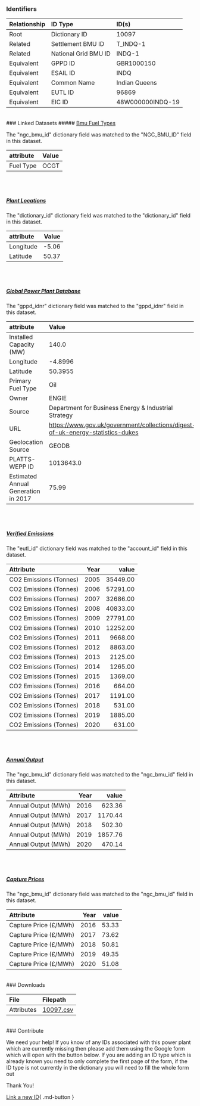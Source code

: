 ### Identifiers

| Relationship   | ID Type              | ID(s)            |
|:---------------|:---------------------|:-----------------|
| Root           | Dictionary ID        | 10097            |
| Related        | Settlement BMU ID    | T_INDQ-1         |
| Related        | National Grid BMU ID | INDQ-1           |
| Equivalent     | GPPD ID              | GBR1000150       |
| Equivalent     | ESAIL ID             | INDQ             |
| Equivalent     | Common Name          | Indian Queens    |
| Equivalent     | EUTL ID              | 96869            |
| Equivalent     | EIC ID               | 48W000000INDQ-19 |

<br>
### Linked Datasets
##### <a href="https://osuked.github.io/Power-Station-Dictionary/datasets/bmu-fuel-types">Bmu Fuel Types</a>



The "ngc_bmu_id" dictionary field was matched to the "NGC_BMU_ID" field in this dataset.

| attribute   | Value   |
|:------------|:--------|
| Fuel Type   | OCGT    |

<br><br>
##### <a href="https://osuked.github.io/Power-Station-Dictionary/datasets/plant-locations">Plant Locations</a>



The "dictionary_id" dictionary field was matched to the "dictionary_id" field in this dataset.

| attribute   |   Value |
|:------------|--------:|
| Longitude   |   -5.06 |
| Latitude    |   50.37 |

<br><br>
##### <a href="https://osuked.github.io/Power-Station-Dictionary/datasets/global-power-plant-database">Global Power Plant Database</a>



The "gppd_idnr" dictionary field was matched to the "gppd_idnr" field in this dataset.

| attribute                           | Value                                                                          |
|:------------------------------------|:-------------------------------------------------------------------------------|
| Installed Capacity (MW)             | 140.0                                                                          |
| Longitude                           | -4.8996                                                                        |
| Latitude                            | 50.3955                                                                        |
| Primary Fuel Type                   | Oil                                                                            |
| Owner                               | ENGIE                                                                          |
| Source                              | Department for Business Energy & Industrial Strategy                           |
| URL                                 | https://www.gov.uk/government/collections/digest-of-uk-energy-statistics-dukes |
| Geolocation Source                  | GEODB                                                                          |
| PLATTS-WEPP ID                      | 1013643.0                                                                      |
| Estimated Annual Generation in 2017 | 75.99                                                                          |

<br><br>
##### <a href="https://osuked.github.io/Power-Station-Dictionary/datasets/verified-emissions">Verified Emissions</a>



The "eutl_id" dictionary field was matched to the "account_id" field in this dataset.

| Attribute              |   Year |    value |
|:-----------------------|-------:|---------:|
| CO2 Emissions (Tonnes) |   2005 | 35449.00 |
| CO2 Emissions (Tonnes) |   2006 | 57291.00 |
| CO2 Emissions (Tonnes) |   2007 | 32686.00 |
| CO2 Emissions (Tonnes) |   2008 | 40833.00 |
| CO2 Emissions (Tonnes) |   2009 | 27791.00 |
| CO2 Emissions (Tonnes) |   2010 | 12252.00 |
| CO2 Emissions (Tonnes) |   2011 |  9668.00 |
| CO2 Emissions (Tonnes) |   2012 |  8863.00 |
| CO2 Emissions (Tonnes) |   2013 |  2125.00 |
| CO2 Emissions (Tonnes) |   2014 |  1265.00 |
| CO2 Emissions (Tonnes) |   2015 |  1369.00 |
| CO2 Emissions (Tonnes) |   2016 |   664.00 |
| CO2 Emissions (Tonnes) |   2017 |  1191.00 |
| CO2 Emissions (Tonnes) |   2018 |   531.00 |
| CO2 Emissions (Tonnes) |   2019 |  1885.00 |
| CO2 Emissions (Tonnes) |   2020 |   631.00 |

<br><br>
##### <a href="https://osuked.github.io/Power-Station-Dictionary/datasets/annual-output">Annual Output</a>



The "ngc_bmu_id" dictionary field was matched to the "ngc_bmu_id" field in this dataset.

| Attribute           |   Year |   value |
|:--------------------|-------:|--------:|
| Annual Output (MWh) |   2016 |  623.36 |
| Annual Output (MWh) |   2017 | 1170.44 |
| Annual Output (MWh) |   2018 |  502.30 |
| Annual Output (MWh) |   2019 | 1857.76 |
| Annual Output (MWh) |   2020 |  470.14 |

<br><br>
##### <a href="https://osuked.github.io/Power-Station-Dictionary/datasets/capture-prices">Capture Prices</a>



The "ngc_bmu_id" dictionary field was matched to the "ngc_bmu_id" field in this dataset.

| Attribute             |   Year |   value |
|:----------------------|-------:|--------:|
| Capture Price (£/MWh) |   2016 |   53.33 |
| Capture Price (£/MWh) |   2017 |   73.62 |
| Capture Price (£/MWh) |   2018 |   50.81 |
| Capture Price (£/MWh) |   2019 |   49.35 |
| Capture Price (£/MWh) |   2020 |   51.08 |


<br>
### Downloads


| File       | Filepath                                                                              |
|:-----------|:--------------------------------------------------------------------------------------|
| Attributes | [10097.csv](https://osuked.github.io/Power-Station-Dictionary/object_attrs/10097.csv) |


<br>
### Contribute

We need your help! If you know of any IDs associated with this power plant which are currently missing then please add them using the Google form which will open with the button below. If you are adding an ID type which is already known you need to only complete the first page of the form, if the ID type is not currently in the dictionary you will need to fill the whole form out

Thank You!

[Link a new ID](https://docs.google.com/forms/d/e/1FAIpQLSc5jRsQ7NgiLLXbwo9PUdwTQyuqbRwThltG56-o6NVSe7E_nw/viewform?usp=pp_url&entry.251912331=10097){ .md-button }